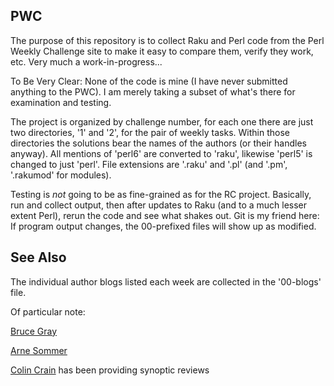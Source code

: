 ## PWC

The purpose of this repository is to collect Raku and Perl code from the Perl Weekly Challenge site
to make it easy to compare them, verify they work, etc. Very much a work-in-progress...

To Be Very Clear: None of the code is mine (I have never submitted anything to the PWC). I am
merely taking a subset of what's there for examination and testing.

The project is organized by challenge number, for each one there are just two directories, '1' and '2', for the pair of weekly tasks.
Within those directories the solutions bear the names of the authors (or their handles anyway). 
All mentions of 'perl6' are converted to 'raku', likewise
'perl5' is changed to just 'perl'. File extensions are '.raku' and '.pl' 
(and '.pm', '.rakumod' for modules).

Testing is *not* going to be as fine-grained as for the RC project. Basically, run and collect output, then
after updates to Raku (and to a much lesser extent Perl), rerun the code and see what shakes out. 
Git is my friend here: If program output changes, the 00-prefixed files will show up as modified.

## See Also

The individual author blogs listed each week are collected in the '00-blogs' file.

Of particular note:

[Bruce Gray](http://blogs.perl.org/users/bruce_gray/theweeklychallenge/)

[Arne Sommer](https://raku-musings.com/eban-cardano.html)

[Colin Crain](https://theweeklychallenge.org/blog/) has been providing synoptic reviews 
